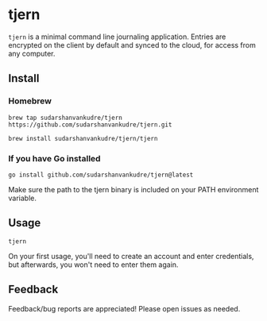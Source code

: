 # tjern
`tjern` is a minimal command line journaling application. Entries are encrypted on the client by default and synced to the cloud, for access from any computer. 

## Install
### Homebrew
```
brew tap sudarshanvankudre/tjern https://github.com/sudarshanvankudre/tjern.git
```
```
brew install sudarshanvankudre/tjern/tjern
```
### If you have Go installed
```
go install github.com/sudarshanvankudre/tjern@latest
```
Make sure the path to the tjern binary is included on your PATH environment variable.

## Usage
```
tjern
```
On your first usage, you'll need to create an account and enter credentials, but afterwards, you won't need to enter them again.

## Feedback
Feedback/bug reports are appreciated! Please open issues as needed.
